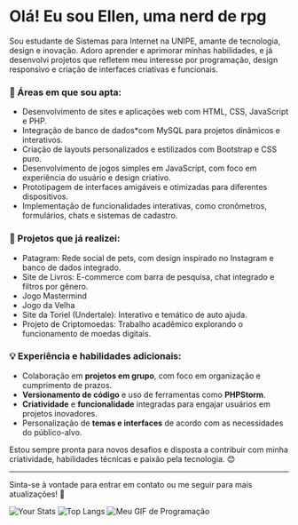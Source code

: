 # Olá! Eu sou Ellen, uma nerd de rpg

Sou estudante de Sistemas para Internet na UNIPE, amante de tecnologia, design e inovação. Adoro aprender e aprimorar minhas habilidades, e já desenvolvi projetos que refletem meu interesse por programação, design responsivo e criação de interfaces criativas e funcionais.

### 🌟 Áreas em que sou apta:
- Desenvolvimento de sites e aplicações web com HTML, CSS, JavaScript e PHP.
- Integração de banco de dados*com MySQL para projetos dinâmicos e interativos.
- Criação de layouts personalizados e estilizados com Bootstrap e CSS puro.
- Desenvolvimento de jogos simples em JavaScript, com foco em experiência do usuário e design criativo.
- Prototipagem de interfaces amigáveis e otimizadas para diferentes dispositivos.
- Implementação de funcionalidades interativas, como cronômetros, formulários, chats e sistemas de cadastro.

### 💼 Projetos que já realizei:
- Patagram: Rede social de pets, com design inspirado no Instagram e banco de dados integrado.
- Site de Livros: E-commerce com barra de pesquisa, chat integrado e filtros por gênero.
- Jogo Mastermind
- Jogo da Velha
- Site da Toriel (Undertale): Interativo e temático de auto ajuda.
- Projeto de Criptomoedas: Trabalho acadêmico explorando o funcionamento de moedas digitais.

### 💡 Experiência e habilidades adicionais:
- Colaboração em **projetos em grupo**, com foco em organização e cumprimento de prazos.
- **Versionamento de código** e uso de ferramentas como **PHPStorm**.
- **Criatividade** e **funcionalidade** integradas para engajar usuários em projetos inovadores.
- Personalização de **temas e interfaces** de acordo com as necessidades do público-alvo.

Estou sempre pronta para novos desafios e disposta a contribuir com minha criatividade, habilidades técnicas e paixão pela tecnologia. 😊

---

Sinta-se à vontade para entrar em contato ou me seguir para mais atualizações! 🚀


![Your Stats](https://github-readme-stats.vercel.app/api?username=GhoostSoul&show_icons=true&hide_title=true&hide=prs)
![Top Langs](https://github-readme-stats.vercel.app/api/top-langs/?username=GhoostSoul&layout=compact)
![Meu GIF de Programação](https://i.pinimg.com/originals/f7/81/2e/f7812e1249081221bb80abb048698308.gif)


